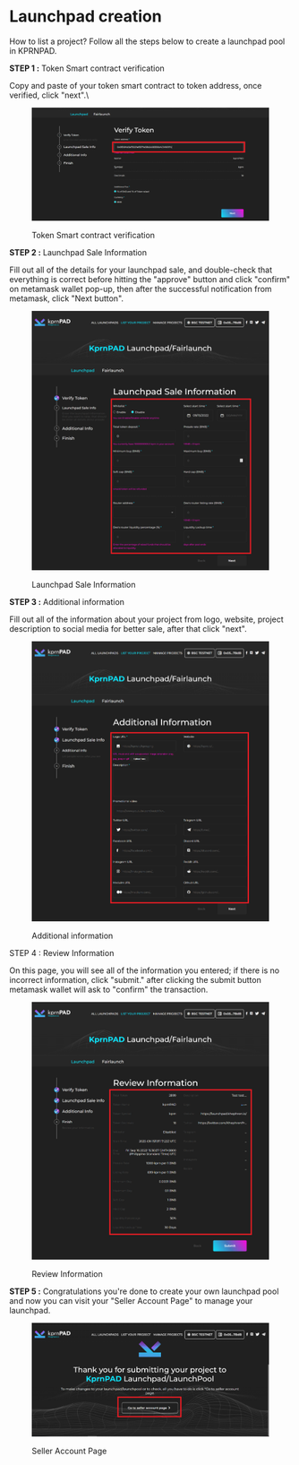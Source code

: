 # Launchpad creation

How to list a project? Follow all the steps below to create a launchpad pool in KPRNPAD.



**STEP 1 :**  Token Smart contract verification

Copy and paste of your token smart contract to token address, once verified, click "next".\


<figure><img src="../.gitbook/assets/1.png" alt=""><figcaption><p> <strong></strong> Token Smart contract verification</p></figcaption></figure>

**STEP 2 :** Launchpad Sale Information

Fill out all of the details for your launchpad sale, and double-check that everything is correct before hitting the "approve" button and click "confirm" on metamask wallet pop-up, then after the successful notification from metamask, click "Next button".

<figure><img src="../.gitbook/assets/3.png" alt=""><figcaption><p>Launchpad Sale Information</p></figcaption></figure>

**STEP 3 :** Additional information

Fill out all of the information about your project from logo, website, project description to social media for better sale, after that click "next".

<figure><img src="../.gitbook/assets/4.png" alt=""><figcaption><p>Additional information</p></figcaption></figure>

STEP 4 : Review Information

On this page, you will see all of the information you entered; if there is no incorrect information, click "submit." after clicking the submit button metamask wallet will ask to "confirm" the transaction.

<figure><img src="../.gitbook/assets/5.png" alt=""><figcaption><p>Review Information</p></figcaption></figure>

**STEP 5 :** Congratulations you're done to create your own launchpad pool and now you can visit your "Seller Account Page" to manage your launchpad.

<figure><img src="../.gitbook/assets/6.png" alt=""><figcaption><p>Seller Account Page</p></figcaption></figure>
